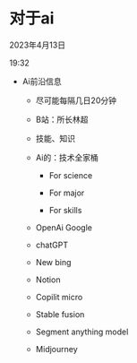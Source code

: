 # 对于ai


2023年4月13日

19:32

 

-   Ai前沿信息

    -   尽可能每隔几日20分钟

    -   B站：所长林超

    -   技能、知识

    -   Ai的：技术全家桶

        -   For science

        -   For major

        -   For skills

    -   OpenAi Google

    -   chatGPT

    -   New bing

    -   Notion

    -   Copilit micro

    -   Stable fusion

    -   Segment anything model

    -   Midjourney

>  
